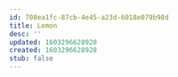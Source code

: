 ```yaml
---
id: 708ea1fc-87cb-4e45-a23d-6018e079b98d
title: Lemon
desc: ''
updated: 1603296628928
created: 1603296628928
stub: false
---
```


